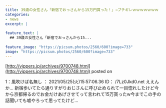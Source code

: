 ```yaml
---
title: 39歳の女性さん「新宿でおっさんから15万円貰った！」→ブチギレｗｗｗｗｗｗｗ
categories:
- news
excerpt: |
  
feature_text: |
  ## 39歳の女性さん「新宿でおっさんから15...
  
feature_image: "https://picsum.photos/2560/600?image=733"
image: "https://picsum.photos/2560/600?image=733"
---
```


[http://vippers.jp/archives/9700748.html](http://vippers.jp/archives/9700748.html)
posted on 

<!--more-->

1：風吹けば名無し ： 2021/05/25(火)15:57:06.36 ID： /7Lz0Jkd0.net ええんか… 新宿歩いてたら通りすがりおじさんに呼び止められて一目惚れしたけど今から京都帰るのでお金だけあげさせてって言われて15万貰ったw今までこの手の話聞いても嘘やろって思ってたけど...
